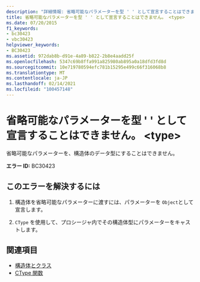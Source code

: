 ```yaml
---
description: "詳細情報: 省略可能なパラメーターを型 ' ' として宣言することはできません。 <type>"
title: 省略可能なパラメーターを型 ' ' として宣言することはできません。 <type>
ms.date: 07/20/2015
f1_keywords:
- bc30423
- vbc30423
helpviewer_keywords:
- BC30423
ms.assetid: 972dab8b-d91e-4a89-b822-2b8e4aadd25f
ms.openlocfilehash: 5347c69b8ffa991a825980ab895a0a18dfd3fd8d
ms.sourcegitcommit: 10e719780594efc781b15295e499c66f316068b8
ms.translationtype: MT
ms.contentlocale: ja-JP
ms.lasthandoff: 02/14/2021
ms.locfileid: "100457148"
---
```

# <a name="optional-parameters-cannot-be-declared-as-the-type-type"></a>省略可能なパラメーターを型 ' ' として宣言することはできません。 \<type>

省略可能なパラメーターを、構造体のデータ型にすることはできません。  
  
 **エラー ID:** BC30423  
  
## <a name="to-correct-this-error"></a>このエラーを解決するには  
  
1. 構造体を省略可能なパラメーターに渡すには、パラメーターを `Object`として宣言します。  
  
2. `CType` を使用して、プロシージャ内でその構造体型にパラメーターをキャストします。  
  
## <a name="see-also"></a>関連項目

- [構造体とクラス](../programming-guide/language-features/data-types/structures-and-classes.md)
- [CType 関数](../language-reference/functions/ctype-function.md)
